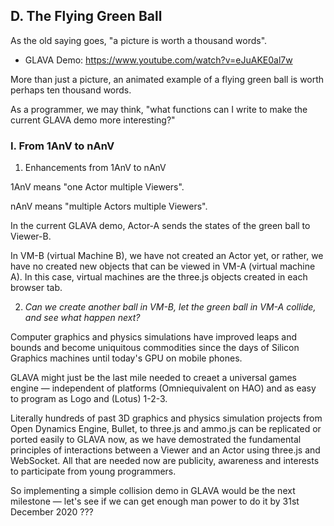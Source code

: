 ## D. The Flying Green Ball

As the old saying goes, "a picture is worth a thousand words".

- GLAVA Demo: https://www.youtube.com/watch?v=eJuAKE0al7w

More than just a picture, an animated example of a flying green ball is worth perhaps ten thousand words.

As a programmer, we may think, "what functions can I write to make the current GLAVA demo more interesting?"

### I. From 1AnV to nAnV

1. Enhancements from 1AnV to nAnV

1AnV means "one Actor multiple Viewers".

nAnV means "multiple Actors multiple Viewers".

In the current GLAVA demo, Actor-A sends the states of the green ball to Viewer-B.

In VM-B (virtual Machine B), we have not created an Actor yet, or rather, we have no created new objects that can be viewed in VM-A (virtual machine A). In this case, virtual machines are the three.js objects created in each browser tab.

2. _Can we create another ball in VM-B, let the green ball in VM-A collide, and see what happen next?_

Computer graphics and physics simulations have improved leaps and bounds and become uniquitous commodities since the days of Silicon Graphics machines until today's GPU on mobile phones.

GLAVA might just be the last mile needed to creaet a universal games engine &mdash; independent of platforms (Omniequivalent on HAO) and as easy to program as Logo and (Lotus) 1-2-3.

Literally hundreds of past 3D graphics and physics simulation projects from Open Dynamics Engine, Bullet, to three.js and ammo.js can be replicated or ported easily to GLAVA now, as we have demostrated the fundamental principles of interactions between a Viewer and an Actor using three.js and WebSocket. All that are needed now are publicity, awareness and interests to participate from young programmers.

So implementing a simple collision demo in GLAVA would be the next milestone &mdash; let's see if we can get enough man power to do it by 31st December 2020 ???
